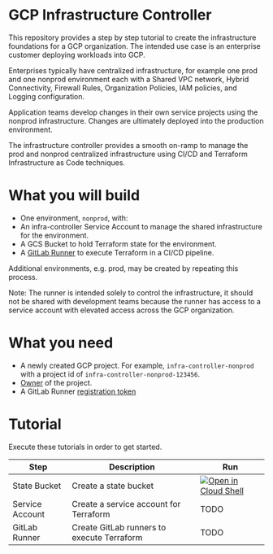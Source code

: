 # GCP Infrastructure Controller

This repository provides a step by step tutorial to create the infrastructure
foundations for a GCP organization.  The intended use case is an enterprise
customer deploying workloads into GCP.

Enterprises typically have centralized infrastructure, for example one prod and
one nonprod environment each with a Shared VPC network, Hybrid Connectivity,
Firewall Rules, Organization Policies, IAM policies, and Logging configuration.

Application teams develop changes in their own service projects using the
nonprod infrastructure.  Changes are ultimately deployed into the production
environment.

The infrastructure controller provides a smooth on-ramp to manage the prod and
nonprod centralized infrastructure using CI/CD and Terraform Infrastructure as
Code techniques.

# What you will build

 * One environment, `nonprod`, with:
 * An infra-controller Service Account to manage the shared infrastructure for
   the environment.
 * A GCS Bucket to hold Terraform state for the environment.
 * A [GitLab Runner][runner] to execute Terraform in a CI/CD pipeline.

Additional environments, e.g. prod, may be created by repeating this process.

Note: The runner is intended solely to control the infrastructure, it should
not be shared with development teams because the runner has access to a service
account with elevated access across the GCP organization.

# What you need

 * A newly created GCP project.  For example, `infra-controller-nonprod` with a
   project id of `infra-controller-nonprod-123456`.
 * [Owner][roles] of the project.
 * A GitLab Runner [registration token][token]

# Tutorial

Execute these tutorials in order to get started.

| Step            | Description                                | Run                                            |
| ----            | ----                                       | ----                                           |
| State Bucket    | Create a state bucket                      | [![Open in Cloud Shell][shell_img]][setup_gcs] |
| Service Account | Create a service account for Terraform     | TODO                                           |
| GitLab Runner   | Create GitLab runners to execute Terraform | TODO                                           |

[open]: https://cloud.google.com/blog/products/gcp/introducing-open-in-cloud-shell-a-new-way-to-create-frictionless-tutorials
[shell_img]: https://gstatic.com/cloudssh/images/open-btn.png
[setup_gcs]: https://console.cloud.google.com/cloudshell/open?shellonly=true&cloudshell_git_repo=https://github.com/openinfrastructure/infra-controller&cloudshell_tutorial=resources/setup_state_bucket.md
[runner]: https://docs.gitlab.com/runner/
[roles]: https://cloud.google.com/iam/docs/understanding-roles
[token]: https://docs.gitlab.com/ee/ci/runners/#registering-a-group-runner
